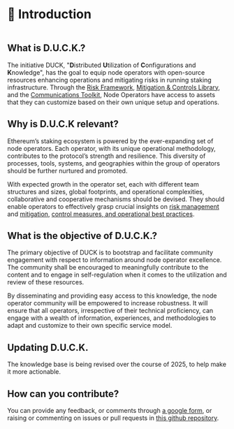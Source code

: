 # 🦆 Introduction

<figure><img src=".gitbook/assets/DALL·E 2024-01-22 16.39.23 - In a futuristic, digital art-style, depict a duck embodying the essence of Ethereum and advanced network technology. This duck should appear cutting-e.png" alt=""><figcaption></figcaption></figure>

## What is D.U.C.K.?

The initiative DUCK, "**D**istributed **U**tilization of **C**onfigurations and **K**nowledge", has the goal to equip  node operators with open-source resources enhancing operations and mitigating risks in running staking infrastructure. Through the [Risk Framework](risk-framework/risk-framework.md), [Mitigation & Controls Library](mitigation-and-controls-library/mitigation-and-controls-library.md), and the [Communications Toolkit](communications-toolkit/communications-toolkit.md), Node Operators have access to assets that they can customize based on their own unique setup and operations.

## Why is D.U.C.K relevant?

Ethereum’s staking ecosystem is powered by the ever-expanding set of node operators. Each operator, with its unique operational methodology, contributes to the protocol’s strength and resilience. This diversity of processes, tools, systems, and geographies within the group of operators should be further nurtured and promoted.

With expected growth in the operator set, each with different team structures and sizes, global footprints, and operational complexities, collaborative and cooperative mechanisms should be devised. They should enable operators to effectively grasp crucial insights on [risk management](risk-framework/risk-framework.md) and [mitigation](mitigation-and-controls-library/mitigation-strategies.md), [control measures, and operational best practices](controls-catalog-and-best-practices/controls-catalog-and-best-practices.md).

## What is the objective of D.U.C.K.?

The primary objective of DUCK is to bootstrap and facilitate community engagement with respect to information around node operator excellence. The community shall be encouraged to meaningfully contribute to the content and to engage in self-regulation when it comes to the utilization and review of these resources.

By disseminating and providing easy access to this knowledge, the node operator community will be empowered to increase robustness. It will ensure that all operators, irrespective of their technical proficiency, can engage with a wealth of information, experiences, and methodologies to adapt and customize to their own specific service model.&#x20;

## Updating D.U.C.K.

The knowledge base is being revised over the course of 2025, to help make it more actionable.

## How can you contribute?

You can provide any feedback, or comments through [a google form](https://forms.gle/RaUWtoKdNWivJb5R8),
or raising or commenting on issues or pull requests in [this github repository](https://github.com/LionscraftTeam/DUCK-Knowledge-Base/).
